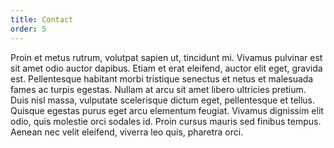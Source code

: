 ```yaml
---
title: Contact
order: 5
---
```


Proin et metus rutrum, volutpat sapien ut, tincidunt mi. Vivamus pulvinar est sit amet odio auctor dapibus. Etiam et erat eleifend, auctor elit eget, gravida est. Pellentesque habitant morbi tristique senectus et netus et malesuada fames ac turpis egestas. Nullam at arcu sit amet libero ultricies pretium. Duis nisl massa, vulputate scelerisque dictum eget, pellentesque et tellus. Quisque egestas purus eget arcu elementum feugiat. Vivamus dignissim elit odio, quis molestie orci sodales id. Proin cursus mauris sed finibus tempus. Aenean nec velit eleifend, viverra leo quis, pharetra orci.
